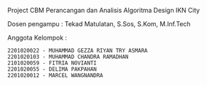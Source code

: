 Project CBM Perancangan dan Analisis Algoritma
Design IKN City
 
Dosen pengampu : Tekad Matulatan, S.Sos, S.Kom, M.Inf.Tech

Anggota Kelompok : 

	
	2201020022 - MUHAMMAD GEZZA RIYAN TRY ASMARA		
	2201020103 - MUHAMMAD CHANDRA RAMADHAN
	2101020059 - FITRIA NOVIANTI
	2201020055 - DELIMA PAKPAHAN
	2201020012 - MARCEL WANGNANDRA
